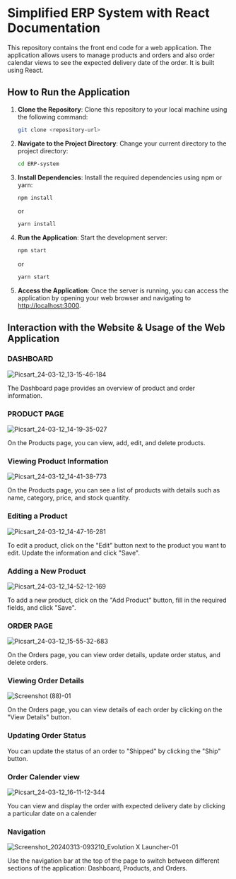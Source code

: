 # Simplified ERP System with React Documentation

This repository contains the front end code for a web application. The application allows users to manage products and orders and also order calendar views to see the expected delivery date of the order. It is built using React.

## How to Run the Application

1. **Clone the Repository**: Clone this repository to your local machine using the following command:

   ```bash
   git clone <repository-url>
   ```

2. **Navigate to the Project Directory**: Change your current directory to the project directory:

   ```bash
   cd ERP-system
   ```

3. **Install Dependencies**: Install the required dependencies using npm or yarn:

   ```bash
   npm install
   ```

   or

   ```bash
   yarn install
   ```

4. **Run the Application**: Start the development server:

   ```bash
   npm start
   ```

   or

   ```bash
   yarn start
   ```

5. **Access the Application**: Once the server is running, you can access the application by opening your web browser and navigating to [http://localhost:3000](http://localhost:3000).

## Interaction with the Website & Usage of the Web Application

### DASHBOARD

![Picsart_24-03-12_13-15-46-184](https://github.com/aakashh181/ERP/blob/a3d082d457e02b6f42a28fede1a7f64b38b72f76/dashboard.png)


The Dashboard page provides an overview of product and order information.

### PRODUCT PAGE

![Picsart_24-03-12_14-19-35-027](https://github.com/aakashh181/ERP/blob/11503d721f714c007e56ffda16800ff5d3e55e2d/productpage.png)


On the Products page, you can view, add, edit, and delete products.

### Viewing Product Information


![Picsart_24-03-12_14-41-38-773](https://github.com/aakashh181/ERP/blob/11503d721f714c007e56ffda16800ff5d3e55e2d/productinfo.png)

On the Products page, you can see a list of products with details such as name, category, price, and stock quantity.

### Editing a Product

![Picsart_24-03-12_14-47-16-281](https://github.com/aakashh181/ERP/blob/11503d721f714c007e56ffda16800ff5d3e55e2d/editingaproduct.png)


To edit a product, click on the "Edit" button next to the product you want to edit. Update the information and click "Save".

### Adding a New Product

![Picsart_24-03-12_14-52-12-169](https://github.com/aakashh181/ERP/blob/11503d721f714c007e56ffda16800ff5d3e55e2d/addinganewproduct.png)

To add a new product, click on the "Add Product" button, fill in the required fields, and click "Save".

### ORDER PAGE

![Picsart_24-03-12_15-55-32-683](https://github.com/aakashh181/ERP/blob/11503d721f714c007e56ffda16800ff5d3e55e2d/ordermanagement.png)

On the Orders page, you can view order details, update order status, and delete orders.

### Viewing Order Details

![Screenshot (88)-01](https://github.com/aakashh181/ERP/blob/11503d721f714c007e56ffda16800ff5d3e55e2d/orderdetails.png)

On the Orders page, you can view details of each order by clicking on the "View Details" button.

### Updating Order Status

You can update the status of an order to "Shipped" by clicking the "Ship" button.

### Order Calender view

![Picsart_24-03-12_16-11-12-344](https://github.com/aakashh181/ERP/blob/11503d721f714c007e56ffda16800ff5d3e55e2d/calenderview.png)

You can view and display the order with expected delivery date by clicking  a particular date on a calender


### Navigation

![Screenshot_20240313-093210_Evolution X Launcher-01](https://github.com/aakashh181/ERP/blob/11503d721f714c007e56ffda16800ff5d3e55e2d/navigation.png)

Use the navigation bar at the top of the page to switch between different sections of the application: Dashboard, Products, and Orders.
